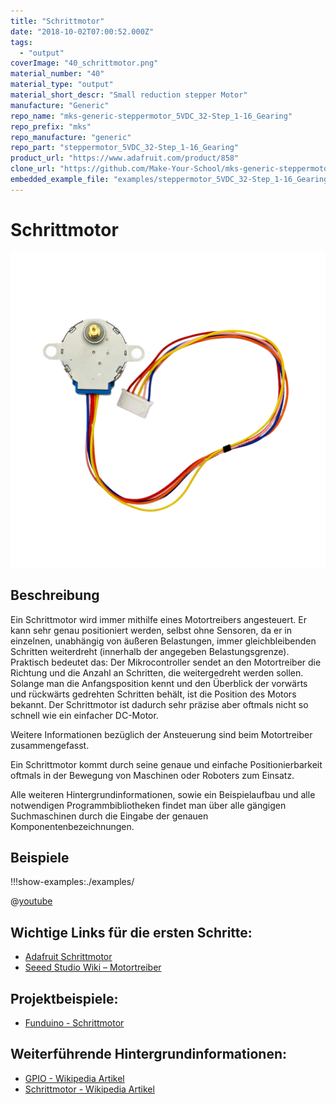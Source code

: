 ```yaml
---
title: "Schrittmotor"
date: "2018-10-02T07:00:52.000Z"
tags: 
  - "output"
coverImage: "40_schrittmotor.png"
material_number: "40"
material_type: "output"
material_short_descr: "Small reduction stepper Motor"
manufacture: "Generic"
repo_name: "mks-generic-steppermotor_5VDC_32-Step_1-16_Gearing"
repo_prefix: "mks"
repo_manufacture: "generic"
repo_part: "steppermotor_5VDC_32-Step_1-16_Gearing"
product_url: "https://www.adafruit.com/product/858"
clone_url: "https://github.com/Make-Your-School/mks-generic-steppermotor_5VDC_32-Step_1-16_Gearing.git"
embedded_example_file: "examples/steppermotor_5VDC_32-Step_1-16_Gearing_minimal/steppermotor_5VDC_32-Step_1-16_Gearing_minimal.ino"
---
```



# Schrittmotor

![Schrittmotor](./40_schrittmotor.png)

## Beschreibung
Ein Schrittmotor wird immer mithilfe eines Motortreibers angesteuert. Er kann sehr genau positioniert werden, selbst ohne Sensoren, da er in einzelnen, unabhängig von äußeren Belastungen, immer gleichbleibenden Schritten weiterdreht (innerhalb der angegeben Belastungsgrenze). Praktisch bedeutet das: Der Mikrocontroller sendet an den Motortreiber die Richtung und die Anzahl an Schritten, die weitergedreht werden sollen. Solange man die Anfangsposition kennt und den Überblick der vorwärts und rückwärts gedrehten Schritten behält, ist die Position des Motors bekannt. Der Schrittmotor ist dadurch sehr präzise aber oftmals nicht so schnell wie ein einfacher DC-Motor.

Weitere Informationen bezüglich der Ansteuerung sind beim Motortreiber zusammengefasst.

Ein Schrittmotor kommt durch seine genaue und einfache Positionierbarkeit oftmals in der Bewegung von Maschinen oder Roboters zum Einsatz.

Alle weiteren Hintergrundinformationen, sowie ein Beispielaufbau und alle notwendigen Programmbibliotheken findet man über alle gängigen Suchmaschinen durch die Eingabe der genauen Komponentenbezeichnungen.



## Beispiele

!!!show-examples:./examples/



<!-- infolist -->

 

@[youtube](https://www.youtube.com/watch?v=wVxcmO2YuxA)

 

## Wichtige Links für die ersten Schritte:

- [Adafruit Schrittmotor](https://www.adafruit.com/product/858)
- [Seeed Studio Wiki – Motortreiber](http://wiki.seeedstudio.com/Grove-I2C_Motor_Driver_V1.3/)

## Projektbeispiele:

- [Funduino - Schrittmotor](https://funduino.de/nr-15-schrittmotor)

## Weiterführende Hintergrundinformationen:

- [GPIO - Wikipedia Artikel](https://de.wikipedia.org/wiki/Allzweckeingabe/-ausgabe)
- [Schrittmotor - Wikipedia Artikel](https://de.wikipedia.org/wiki/Schrittmotor)



